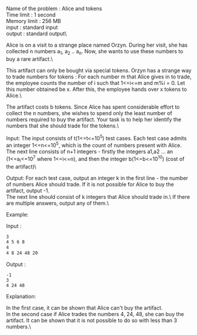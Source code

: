 Name of the problem : Alice and tokens\
Time limit : 1 second\
Memory limit : 256 MB\
input : standard input\
output : standard output\


Alice is on a visit to a strange place named Orzyn. During her visit, she has collected n numbers a<sub>1</sub>, a<sub>2</sub> .. a<sub>n</sub>. Now, she wants to use these numbers to buy a rare artifact.\

This artifact can only be bought via special tokens. Orzyn has a strange way to trade numbers for tokens : For each number m that Alice gives in to trade, the employee counts the number of i such that 1<=i<=m and m%i = 0. Let this number obtained be x. After this, the employee hands over x tokens to Alice.\

The artifact costs b tokens. Since Alice has spent considerable effort to collect the n numbers, she wishes to spend only the least number of numbers required to buy the artifact. Your task is to help her identify the numbers that she should trade for the tokens.\

Input:
The input consists of t(1<=t<=10<sup>5</sup>) test cases. Each test case admits an integer 1<=n<=10<sup>5</sup>, which is the count of numbers present with Alice.\
The next line consists of n+1 integers - firstly the integers a1,a2 ... an (1<=a<sub>i</sub><=10<sup>7</sup> where 1<=i<=n), and then the integer b(1<=b<=10<sup>10</sup>) (cost of the artifact)\  

Output:
For each test case, output an integer k in the first line - the number of numbers Alice should trade. If it is not possible for Alice to
buy the artifact, output -1.\
The next line should consist of k integers that Alice should trade in.\ 
If there are multiple answers, output any of them.\

Example:

Input :
```2
3
4 5 6 8
4
4 8 24 48 20
```

Output :
```
-1
3
4 24 48
```
Explanation:

In the first case, it can be shown that Alice can't buy the artifact.\
In the second case if Alice trades the numbers 4, 24, 48, she can buy the artifact. It can be shown that it is not possible to do so with less than 3 numbers.\